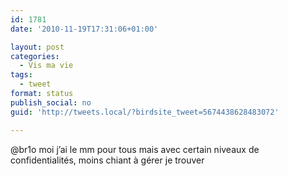 ```yaml
---
id: 1781
date: '2010-11-19T17:31:06+01:00'

layout: post
categories:
  - Vis ma vie
tags:
  - tweet
format: status
publish_social: no
guid: 'http://tweets.local/?birdsite_tweet=5674438628483072'

---
```


@br1o moi j’ai le mm pour tous mais avec certain niveaux de confidentialités, moins chiant à gérer je trouver